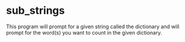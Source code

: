 # sub_strings
This program will prompt for a given string called the dictionary and will prompt for the word(s) you want to count in the given dictionary.